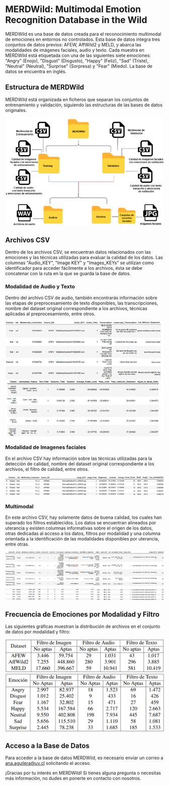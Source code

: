 # MERDWild: Multimodal Emotion Recognition Database in the Wild

MERDWild es una base de datos creada para el reconocimiento multimodal de emociones en entornos no controlados. Esta base de datos integra tres conjuntos de datos previos: AFEW, AffWild2 y MELD, y abarca las modalidades de imágenes faciales, audio y texto. Cada muestra en MERDWild está etiquetada con una de las siguientes siete emociones: "Angry" (Enojo), "Disgust" (Disgusto), "Happy" (Feliz), "Sad" (Triste), "Neutral" (Neutral), "Surprise" (Sorpresa) y "Fear" (Miedo). La base de datos se encuentra en inglés.

## Estructura de MERDWild
MERDWild está organizada en ficheros que separan los conjuntos de entrenamiento y validación, siguiendo las estructuras de las bases de datos originales.

![Estructura de MERDWild](https://github.com/FacundoMartinez/MERDWild/blob/main/Tesis-organizacion%20merdwild.drawio.png)

## Archivos CSV
Dentro de los archivos CSV, se encuentran datos relacionados con las emociones y las técnicas utilizadas para evaluar la calidad de los datos. Las columnas "Audio_KEY", "Image KEY" y "Images_KEYs" se utilizan como identificador para acceder fácilmente a los archivos, ésta se debe concatenar con la ruta en la que se guarda la base de datos. 

### Modalidad de Audio y Texto
Dentro del archivo CSV de audio, también encontrarás información sobre las etapas de preprocesamiento de texto disponibles, las transcripciones, nombre del dataset original correspondiente a los archivos, técnicas aplicadas al preprocesamiento, entre otros.

![Ejemplo del archivo CSV de audio y texto](https://github.com/FacundoMartinez/MERDWild/blob/main/audios_csv.png)

### Modalidad de Imagenes faciales
En el archivo CSV hay información sobre las técnicas utilizadas para la detección de calidad, nombre del dataset original correspondiente a los archivos, el filtro de calidad, entre otros.

![Ejemplo del archivo CSV de imagenes faciales](https://github.com/FacundoMartinez/MERDWild/blob/main/image_csv.png)

### Multimodal
En este archivo CSV, hay solamente datos de buena calidad, los cuales han superado los filtros establecidos. Los datos se encuentran alineados por uterancia y existen columnas informativas sobre el origen de los datos, otras dedicadas al acceso a los datos, filtros por modalidad y una columna orientada a la identificación de las modalidades disponibles por uterancia, entre otras.

![Ejemplo del archivo CSV multimodal](https://github.com/FacundoMartinez/MERDWild/blob/main/multimodal_csv.png)

## Frecuencia de Emociones por Modalidad y Filtro
Las siguientes gráficas muestran la distribución de archivos en el conjunto de datos por modalidad y filtro:

![Frecuencia de archivos en el dataset por modalidad y filtro](https://github.com/FacundoMartinez/MERDWild/blob/main/frecuencia%20de%20archivos%20en%20dataset%20por%20modalidad%20y%20filtro.png?raw=true)
![Frecuencia de emociones por modalidad y filtro](https://github.com/FacundoMartinez/MERDWild/blob/main/frecuencia%20de%20emociones%20por%20modalidad%20y%20filtro.png?raw=true)

## Acceso a la Base de Datos
Para acceder a la base de datos MERDWild, es necesario enviar un correo a ana.aguilera@uv.cl solicitando el acceso.

¡Gracias por tu interés en MERDWild! Si tienes alguna pregunta o necesitas más información, no dudes en ponerte en contacto con nosotros.
